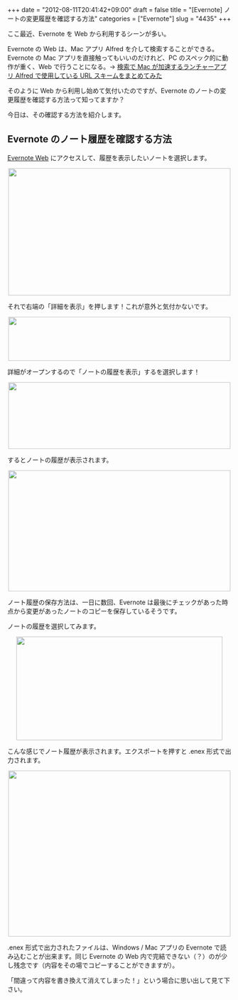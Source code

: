 +++
date = "2012-08-11T20:41:42+09:00"
draft = false
title = "[Evernote] ノートの変更履歴を確認する方法"
categories = ["Evernote"]
slug = "4435"
+++

ここ最近、Evernote を Web から利用するシーンが多い。

Evernote の Web は、Mac アプリ Alfred を介して検索することができる。Evernote の Mac アプリを直接触ってもいいのだけれど、PC のスペック的に動作が重く、Web で行うことになる。&rarr; <a href="http://rakuishi.com/mac/3840/" target="_blank">検索で Mac が加速するランチャーアプリ Alfred で使用している URL スキームをまとめてみた</a>

そのように Web から利用し始めて気付いたのですが、Evernote のノートの変更履歴を確認する方法って知ってますか？

今日は、その確認する方法を紹介します。

<h2>Evernote のノート履歴を確認する方法</h2>

<a href="https://www.evernote.com/Home.action" target="_blank">Evernote Web</a> にアクセスして、履歴を表示したいノートを選択します。

<img style="display:block; margin-left:auto; margin-right:auto;" src="/images/2012/08/4435_1.png" border="0" width="500" height="286" />

それで右端の「詳細を表示」を押します！これが意外と気付かないです。

<img style="display:block; margin-left:auto; margin-right:auto;" src="/images/2012/08/4435_2.png" border="0" width="500" height="99" />

詳細がオープンするので「ノートの履歴を表示」するを選択します！

<img style="display:block; margin-left:auto; margin-right:auto;" src="/images/2012/08/4435_3.png" border="0" width="500" height="150" />

するとノートの履歴が表示されます。

<img style="display:block; margin-left:auto; margin-right:auto;" src="/images/2012/08/4435_4.png" border="0" width="500" height="272" />

ノート履歴の保存方法は、一日に数回、Evernote は最後にチェックがあった時点から変更があったノートのコピーを保存しているそうです。

ノートの履歴を選択してみます。

<img style="display:block; margin-left:auto; margin-right:auto;" src="/images/2012/08/4435_5.png" border="0" width="464" height="233" />

こんな感じでノート履歴が表示されます。エクスポートを押すと .enex 形式で出力されます。

<img style="display:block; margin-left:auto; margin-right:auto;" src="/images/2012/08/4435_6.png" border="0" width="500" height="373" />

 .enex 形式で出力されたファイルは、Windows / Mac アプリの Evernote で読み込むことが出来ます。同じ Evernote の Web 内で完結できない（？）のが少し残念です（内容をその場でコピーすることができますが）。

「間違って内容を書き換えて消えてしまった！」という場合に思い出して見て下さい。
